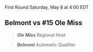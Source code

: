 First Round
Saturday, May 8 at 4:00 EDT
## Belmont vs #15 Ole Miss

> ***Ole Miss***
> Regional Host

> ***Belmont***
> Automatic Qualifier